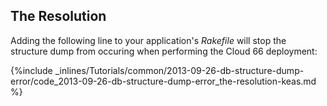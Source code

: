 

## The Resolution

Adding the following line to your application's *Rakefile* will stop the structure dump from occuring when performing the Cloud 66 deployment:



{%include _inlines/Tutorials/common/2013-09-26-db-structure-dump-error/code_2013-09-26-db-structure-dump-error_the-resolution-keas.md %}







